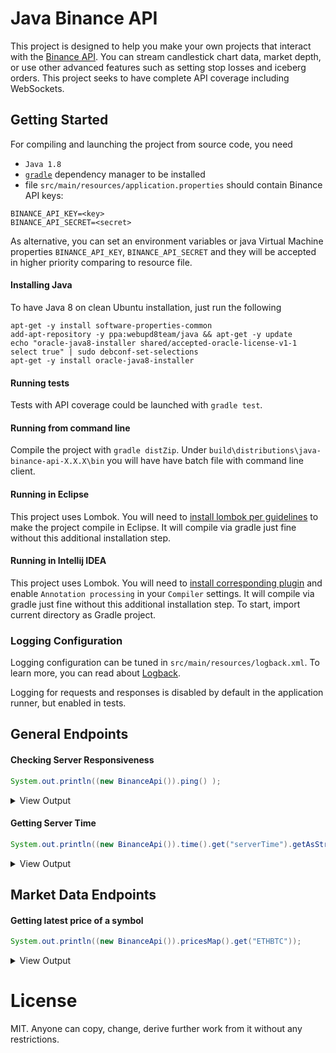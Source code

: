 # Java Binance API
This project is designed to help you make your own projects that interact with the [Binance API](https://www.binance.com/restapipub.html). 
You can stream candlestick chart data, market depth, or use other advanced features such as setting stop losses and iceberg orders. 
This project seeks to have complete API coverage including WebSockets.

## Getting Started

For compiling and launching the project from source code, you need
- `Java 1.8`
- [`gradle`](https://gradle.org/releases/) dependency manager to be installed
- file `src/main/resources/application.properties` should contain Binance API keys: 

```
BINANCE_API_KEY=<key>
BINANCE_API_SECRET=<secret>
```
As alternative, you can set an environment variables or java Virtual Machine properties `BINANCE_API_KEY`, `BINANCE_API_SECRET`
and they will be accepted in higher priority comparing to resource file.

#### Installing Java

To have Java 8 on clean Ubuntu installation, just run the following
```
apt-get -y install software-properties-common
add-apt-repository -y ppa:webupd8team/java && apt-get -y update
echo "oracle-java8-installer shared/accepted-oracle-license-v1-1 select true" | sudo debconf-set-selections
apt-get -y install oracle-java8-installer
```

#### Running tests

Tests with API coverage could be launched with `gradle test`.

#### Running from command line

Compile the project with `gradle distZip`. Under `build\distributions\java-binance-api-X.X.X\bin` you will have have batch file with command line client.

#### Running in Eclipse
This project uses Lombok. You will need to [install lombok per guidelines](https://projectlombok.org/download.html) to make the project compile in Eclipse. It will compile via gradle just fine without this additional installation step.

#### Running in Intellij IDEA
This project uses Lombok. You will need to [install corresponding plugin](https://plugins.jetbrains.com/plugin/6317) and enable `Annotation processing` in your `Compiler` settings. It will compile via gradle just fine without this additional installation step.
To start, import current directory as Gradle project.

### Logging Configuration

Logging configuration can be tuned in `src/main/resources/logback.xml`.
To learn more, you can read about [Logback](https://logback.qos.ch/manual/index.html).

Logging for requests and responses is disabled by default in the application runner, but enabled in tests.

## General Endpoints

#### Checking Server Responsiveness
```java
System.out.println((new BinanceApi()).ping() );
```
<details><summary>View Output</summary>{}</details>

#### Getting Server Time
```java
System.out.println((new BinanceApi()).time().get("serverTime").getAsString());
```
<details><summary>View Output</summary>1508364584572</details>

## Market Data Endpoints

#### Getting latest price of a symbol
```java
System.out.println((new BinanceApi()).pricesMap().get("ETHBTC"));
```
<details><summary>View Output</summary>0.05628800</details>


# License
MIT. Anyone can copy, change, derive further work from it without any restrictions.
